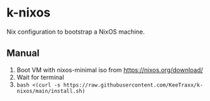 # k-nixos

Nix configuration to bootstrap a NixOS machine.

## Manual

1. Boot VM with nixos-minimal iso from https://nixos.org/download/
2. Wait for terminal
3. `bash <(curl -s https://raw.githubusercontent.com/KeeTraxx/k-nixos/main/install.sh)`
